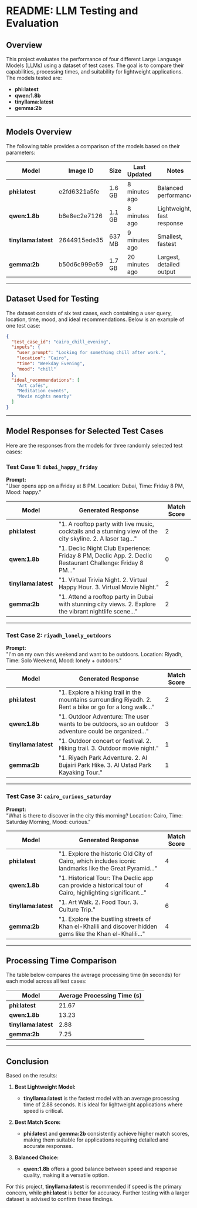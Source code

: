 # README: LLM Testing and Evaluation

## Overview  

This project evaluates the performance of four different Large Language Models (LLMs) using a dataset of test cases. The goal is to compare their capabilities, processing times, and suitability for lightweight applications. The models tested are:

- **phi:latest**  
- **qwen:1.8b**  
- **tinyllama:latest**  
- **gemma:2b**

---

## Models Overview

The following table provides a comparison of the models based on their parameters:

| **Model**         | **Image ID**      | **Size** | **Last Updated** | **Notes**                  |
|--------------------|-------------------|----------|------------------|----------------------------|
| **phi:latest**     | e2fd6321a5fe     | 1.6 GB   | 8 minutes ago    | Balanced performance       |
| **qwen:1.8b**      | b6e8ec2e7126     | 1.1 GB   | 8 minutes ago    | Lightweight, fast response |
| **tinyllama:latest** | 2644915ede35   | 637 MB   | 9 minutes ago    | Smallest, fastest          |
| **gemma:2b**       | b50d6c999e59     | 1.7 GB   | 20 minutes ago   | Largest, detailed output   |

---

## Dataset Used for Testing

The dataset consists of six test cases, each containing a user query, location, time, mood, and ideal recommendations. Below is an example of one test case:

```json
{
  "test_case_id": "cairo_chill_evening",
  "inputs": {
    "user_prompt": "Looking for something chill after work.",
    "location": "Cairo",
    "time": "Weekday Evening",
    "mood": "chill"
  },
  "ideal_recommendations": [
    "Art cafés",
    "Meditation events",
    "Movie nights nearby"
  ]
}
```

---

## Model Responses for Selected Test Cases

Here are the responses from the models for three randomly selected test cases:

### Test Case 1: `dubai_happy_friday`

**Prompt:**  
"User opens app on a Friday at 8 PM. Location: Dubai, Time: Friday 8 PM, Mood: happy."

| **Model**         | **Generated Response**                                                                                     | **Match Score** |
|--------------------|-----------------------------------------------------------------------------------------------------------|-----------------|
| **phi:latest**     | "1. A rooftop party with live music, cocktails and a stunning view of the city skyline. 2. A laser tag..." | 2               |
| **qwen:1.8b**      | "1. Declic Night Club Experience: Friday 8 PM, Declic App. 2. Declic Restaurant Challenge: Friday 8 PM..." | 0               |
| **tinyllama:latest** | "1. Virtual Trivia Night. 2. Virtual Happy Hour. 3. Virtual Movie Night."                                | 2               |
| **gemma:2b**       | "1. Attend a rooftop party in Dubai with stunning city views. 2. Explore the vibrant nightlife scene..."   | 2               |

---

### Test Case 2: `riyadh_lonely_outdoors`

**Prompt:**  
"I'm on my own this weekend and want to be outdoors. Location: Riyadh, Time: Solo Weekend, Mood: lonely + outdoors."

| **Model**         | **Generated Response**                                                                                     | **Match Score** |
|--------------------|-----------------------------------------------------------------------------------------------------------|-----------------|
| **phi:latest**     | "1. Explore a hiking trail in the mountains surrounding Riyadh. 2. Rent a bike or go for a long walk..."   | 2               |
| **qwen:1.8b**      | "1. Outdoor Adventure: The user wants to be outdoors, so an outdoor adventure could be organized..."       | 3               |
| **tinyllama:latest** | "1. Outdoor concert or festival. 2. Hiking trail. 3. Outdoor movie night."                               | 1               |
| **gemma:2b**       | "1. Riyadh Park Adventure. 2. Al Bujairi Park Hike. 3. Al Ustad Park Kayaking Tour."                       | 1               |

---

### Test Case 3: `cairo_curious_saturday`

**Prompt:**  
"What is there to discover in the city this morning? Location: Cairo, Time: Saturday Morning, Mood: curious."

| **Model**         | **Generated Response**                                                                                     | **Match Score** |
|--------------------|-----------------------------------------------------------------------------------------------------------|-----------------|
| **phi:latest**     | "1. Explore the historic Old City of Cairo, which includes iconic landmarks like the Great Pyramid..."     | 4               |
| **qwen:1.8b**      | "1. Historical Tour: The Declic app can provide a historical tour of Cairo, highlighting significant..."   | 4               |
| **tinyllama:latest** | "1. Art Walk. 2. Food Tour. 3. Culture Trip."                                                            | 6               |
| **gemma:2b**       | "1. Explore the bustling streets of Khan el-Khalili and discover hidden gems like the Khan el-Khalili..." | 4               |

---

## Processing Time Comparison

The table below compares the average processing time (in seconds) for each model across all test cases:

| **Model**         | **Average Processing Time (s)** |
|--------------------|---------------------------------|
| **phi:latest**     | 21.67                          |
| **qwen:1.8b**      | 13.23                          |
| **tinyllama:latest** | 2.88                          |
| **gemma:2b**       | 7.25                           |

---

## Conclusion

Based on the results:

1. **Best Lightweight Model:**  
   - **tinyllama:latest** is the fastest model with an average processing time of 2.88 seconds. It is ideal for lightweight applications where speed is critical.

2. **Best Match Score:**  
   - **phi:latest** and **gemma:2b** consistently achieve higher match scores, making them suitable for applications requiring detailed and accurate responses.

3. **Balanced Choice:**  
   - **qwen:1.8b** offers a good balance between speed and response quality, making it a versatile option.

For this project, **tinyllama:latest** is recommended if speed is the primary concern, while **phi:latest** is better for accuracy. Further testing with a larger dataset is advised to confirm these findings.
